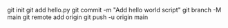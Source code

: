 
git init
git add hello.py
git commit -m "Add hello world script"
git branch -M main
git remote add origin <URL of your GitHub repository>
git push -u origin main
